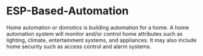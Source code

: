 # ESP-Based-Automation
Home automation or domotics is building automation for a home. A home automation system will monitor and/or control home attributes such as lighting, climate, entertainment systems, and appliances. It may also include home security such as access control and alarm systems.
